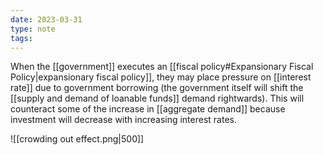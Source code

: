 ```yaml
---
date: 2023-03-31
type: note
tags: 
---
```


When the [[government]] executes an [[fiscal policy#Expansionary Fiscal Policy|expansionary fiscal policy]], they may place pressure on [[interest rate]] due to government borrowing (the government itself will shift the [[supply and demand of loanable funds]] demand rightwards). This will counteract some of the increase in [[aggregate demand]] because investment will decrease with increasing interest rates.

![[crowding out effect.png|500]]
